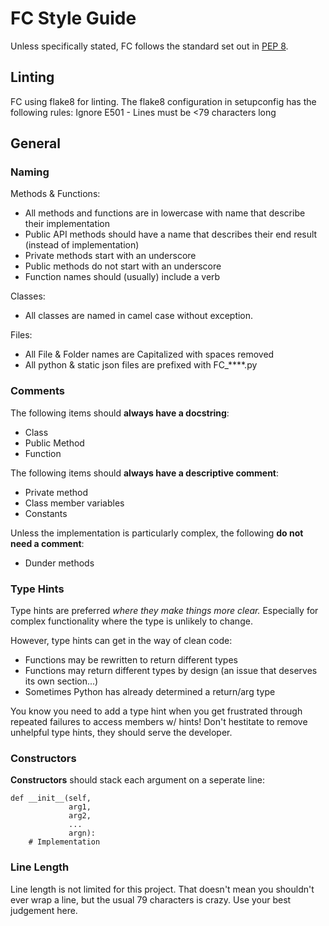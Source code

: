 # FC Style Guide
Unless specifically stated, FC follows the standard set out in [PEP 8](https://peps.python.org/pep-0008/#introduction).

## Linting
FC using flake8 for linting. The flake8 configuration in setupconfig has the following rules:
Ignore E501 - Lines must be <79 characters long

## General
### Naming
Methods & Functions:
- All methods and functions are in lowercase with name that describe their implementation
- Public API methods should have a name that describes their end result (instead of implementation)
- Private methods start with an underscore
- Public methods do not start with an underscore
- Function names should (usually) include a verb

Classes:
- All classes are named in camel case without exception.

Files:
- All File & Folder names are Capitalized with spaces removed
- All python & static json files are prefixed with FC_****.py

### Comments
The following items should **always have a docstring**:
- Class
- Public Method
- Function

The following items should **always have a descriptive comment**:
- Private method
- Class member variables
- Constants

Unless the implementation is particularly complex, the following **do not need a comment**:
- Dunder methods

### Type Hints
Type hints are preferred *where they make things more clear.* Especially for complex functionality where the type is unlikely to change.

However, type hints can get in the way of clean code: 
- Functions may be rewritten to return different types
- Functions may return different types by design (an issue that deserves its own section...) 
- Sometimes Python has already determined a return/arg type

You know you need to add a type hint when you get frustrated through repeated failures to access members w/ hints! Don't hestitate to remove unhelpful type hints, they should serve the developer.

### Constructors
**Constructors** should stack each argument on a seperate line:
```
def __init__(self,
             arg1,
             arg2,
             ...
             argn):
    # Implementation
```

### Line Length
Line length is not limited for this project. That doesn't mean you shouldn't ever wrap a line, but the usual 79 characters is crazy. Use your best judgement here.